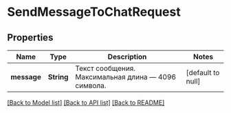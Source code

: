 # SendMessageToChatRequest
## Properties

| Name | Type | Description | Notes |
|------------ | ------------- | ------------- | -------------|
| **message** | **String** | Текст сообщения. Максимальная длина — 4096 символа. | [default to null] |

[[Back to Model list]](../README.md#documentation-for-models) [[Back to API list]](../README.md#documentation-for-api-endpoints) [[Back to README]](../README.md)

